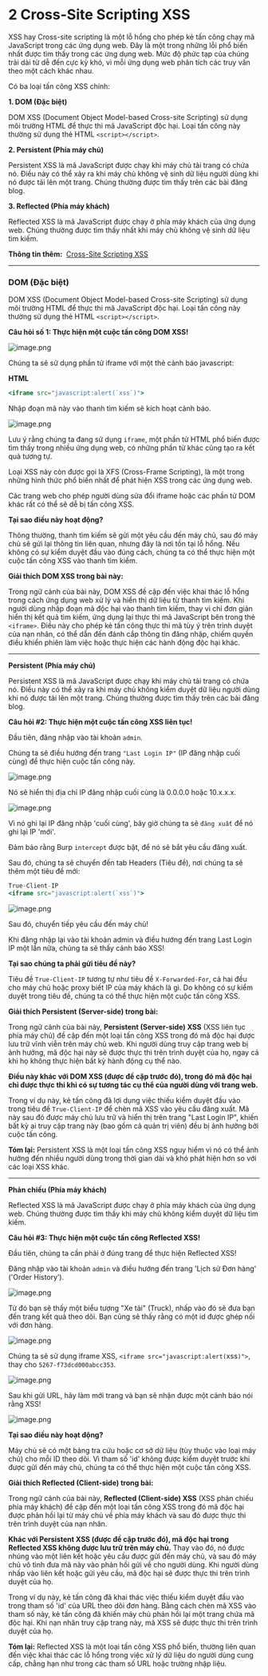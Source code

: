 # 2 Cross-Site Scripting XSS

XSS hay Cross-site scripting là một lỗ hổng cho phép kẻ tấn công chạy mã JavaScript trong các ứng dụng web. Đây là một trong những lỗi phổ biến nhất được tìm thấy trong các ứng dụng web. Mức độ phức tạp của chúng trải dài từ dễ đến cực kỳ khó, vì mỗi ứng dụng web phân tích các truy vấn theo một cách khác nhau.

Có ba loại tấn công XSS chính:

**1. DOM (Đặc biệt)**

DOM XSS (Document Object Model-based Cross-site Scripting) sử dụng môi trường HTML để thực thi mã JavaScript độc hại. Loại tấn công này thường sử dụng thẻ HTML `<script></script>`.

**2. Persistent (Phía máy chủ)**

Persistent XSS là mã JavaScript được chạy khi máy chủ tải trang có chứa nó. Điều này có thể xảy ra khi máy chủ không vệ sinh dữ liệu người dùng khi nó được tải lên một trang. Chúng thường được tìm thấy trên các bài đăng blog.

**3. Reflected (Phía máy khách)**

Reflected XSS là mã JavaScript được chạy ở phía máy khách của ứng dụng web. Chúng thường được tìm thấy nhất khi máy chủ không vệ sinh dữ liệu tìm kiếm.

**Thông tin thêm:**  [Cross-Site Scripting XSS](https://owasp.org/www-project-top-ten/OWASP_Top_Ten_2017/Top_10-2017_A7-Cross-Site_Scripting_(XSS))

---

### **DOM (Đặc biệt)**

DOM XSS (Document Object Model-based Cross-site Scripting) sử dụng môi trường HTML để thực thi mã JavaScript độc hại. Loại tấn công này thường sử dụng thẻ HTML `<script></script>`.

**Câu hỏi số 1: Thực hiện một cuộc tấn công DOM XSS!**

![image.png](<img/6.png>)

Chúng ta sẽ sử dụng phần tử iframe với một thẻ cảnh báo javascript:

**HTML**

```jsx
<iframe src="javascript:alert(`xss`)">
```

Nhập đoạn mã này vào thanh tìm kiếm sẽ kích hoạt cảnh báo.

![image.png](<img/7.png>)

Lưu ý rằng chúng ta đang sử dụng `iframe`, một phần tử HTML phổ biến được tìm thấy trong nhiều ứng dụng web, có những phần tử khác cũng tạo ra kết quả tương tự.

Loại XSS này còn được gọi là XFS (Cross-Frame Scripting), là một trong những hình thức phổ biến nhất để phát hiện XSS trong các ứng dụng web.

Các trang web cho phép người dùng sửa đổi iframe hoặc các phần tử DOM khác rất có thể sẽ dễ bị tấn công XSS.

**Tại sao điều này hoạt động?**

Thông thường, thanh tìm kiếm sẽ gửi một yêu cầu đến máy chủ, sau đó máy chủ sẽ gửi lại thông tin liên quan, nhưng đây là nơi tồn tại lỗ hổng. Nếu không có sự kiểm duyệt đầu vào đúng cách, chúng ta có thể thực hiện một cuộc tấn công XSS vào thanh tìm kiếm.

**Giải thích DOM XSS trong bài này:**

Trong ngữ cảnh của bài này, DOM XSS đề cập đến việc khai thác lỗ hổng trong cách ứng dụng web xử lý và hiển thị dữ liệu từ thanh tìm kiếm. Khi người dùng nhập đoạn mã độc hại vào thanh tìm kiếm, thay vì chỉ đơn giản hiển thị kết quả tìm kiếm, ứng dụng lại thực thi mã JavaScript bên trong thẻ `<iframe>`. Điều này cho phép kẻ tấn công thực thi mã tùy ý trên trình duyệt của nạn nhân, có thể dẫn đến đánh cắp thông tin đăng nhập, chiếm quyền điều khiển phiên làm việc hoặc thực hiện các hành động độc hại khác.

---

**Persistent (Phía máy chủ)**

Persistent XSS là mã JavaScript được chạy khi máy chủ tải trang có chứa nó. Điều này có thể xảy ra khi máy chủ không kiểm duyệt dữ liệu người dùng khi nó được tải lên một trang. Chúng thường được tìm thấy trên các bài đăng blog.

**Câu hỏi #2: Thực hiện một cuộc tấn công XSS liên tục!**

Đầu tiên, đăng nhập vào tài khoản `admin`.

Chúng ta sẽ điều hướng đến trang `"Last Login IP"` (IP đăng nhập cuối cùng) để thực hiện cuộc tấn công này.

![image.png](<img/8.png>)

Nó sẽ hiển thị địa chỉ IP đăng nhập cuối cùng là 0.0.0.0 hoặc 10.x.x.x.

![image.png](<img/9.png>)

Vì nó ghi lại IP đăng nhập 'cuối cùng', bây giờ chúng ta sẽ `đăng xuất` để nó ghi lại IP 'mới'.

Đảm bảo rằng Burp `intercept` được bật, để nó sẽ bắt yêu cầu đăng xuất.

Sau đó, chúng ta sẽ chuyển đến tab Headers (Tiêu đề), nơi chúng ta sẽ thêm một tiêu đề mới:

```jsx
True-Client-IP
<iframe src="javascript:alert(`xss`)">
```

![image.png](<img/10.png>)

Sau đó, chuyển tiếp yêu cầu đến máy chủ!

Khi đăng nhập lại vào tài khoản admin và điều hướng đến trang Last Login IP một lần nữa, chúng ta sẽ thấy cảnh báo XSS!

**Tại sao chúng ta phải gửi tiêu đề này?**

Tiêu đề `True-Client-IP` tương tự như tiêu đề `X-Forwarded-For`, cả hai đều cho máy chủ hoặc proxy biết IP của máy khách là gì. Do không có sự kiểm duyệt trong tiêu đề, chúng ta có thể thực hiện một cuộc tấn công XSS.

**Giải thích Persistent (Server-side) trong bài:**

Trong ngữ cảnh của bài này, **Persistent (Server-side) XSS** (XSS liên tục phía máy chủ) đề cập đến một loại tấn công XSS trong đó mã độc hại được lưu trữ vĩnh viễn trên máy chủ web. Khi người dùng truy cập trang web bị ảnh hưởng, mã độc hại này sẽ được thực thi trên trình duyệt của họ, ngay cả khi họ không thực hiện bất kỳ hành động cụ thể nào.

**Điều này khác với DOM XSS (được đề cập trước đó), trong đó mã độc hại chỉ được thực thi khi có sự tương tác cụ thể của người dùng với trang web.**

Trong ví dụ này, kẻ tấn công đã lợi dụng việc thiếu kiểm duyệt đầu vào trong tiêu đề `True-Client-IP` để chèn mã XSS vào yêu cầu đăng xuất. Mã này sau đó được máy chủ lưu trữ và hiển thị trên trang "Last Login IP", khiến bất kỳ ai truy cập trang này (bao gồm cả quản trị viên) đều bị ảnh hưởng bởi cuộc tấn công.

**Tóm lại:** Persistent XSS là một loại tấn công XSS nguy hiểm vì nó có thể ảnh hưởng đến nhiều người dùng trong thời gian dài và khó phát hiện hơn so với các loại XSS khác.

---

**Phản chiếu (Phía máy khách)**

Reflected XSS là mã JavaScript được chạy ở phía máy khách của ứng dụng web. Chúng thường được tìm thấy khi máy chủ không kiểm duyệt dữ liệu tìm kiếm.

**Câu hỏi #3: Thực hiện một cuộc tấn công Reflected XSS!**

Đầu tiên, chúng ta cần phải ở đúng trang để thực hiện Reflected XSS!

Đăng nhập vào tài khoản `admin` và điều hướng đến trang 'Lịch sử Đơn hàng' ('Order History’).

![image.png](<img/11.png>)

Từ đó bạn sẽ thấy một biểu tượng "Xe tải" (Truck), nhấp vào đó sẽ đưa bạn đến trang kết quả theo dõi. Bạn cũng sẽ thấy rằng có một id được ghép nối với đơn hàng.

![image.png](<img/12.png>)

Chúng ta sẽ sử dụng iframe XSS, `<iframe src="javascript:alert(`xss`)">`, thay cho `5267-f73dcd000abcc353`.

![image.png](<img/13.png>)

Sau khi gửi URL, hãy làm mới trang và bạn sẽ nhận được một cảnh báo nói rằng XSS!

![image.png](<img/14.png>)

**Tại sao điều này hoạt động?**

Máy chủ sẽ có một bảng tra cứu hoặc cơ sở dữ liệu (tùy thuộc vào loại máy chủ) cho mỗi ID theo dõi. Vì tham số 'id' không được kiểm duyệt trước khi được gửi đến máy chủ, chúng ta có thể thực hiện một cuộc tấn công XSS.

**Giải thích Reflected (Client-side) trong bài:**

Trong ngữ cảnh của bài này, **Reflected (Client-side) XSS** (XSS phản chiếu phía máy khách) đề cập đến một loại tấn công XSS trong đó mã độc hại được phản hồi lại từ máy chủ về phía máy khách và sau đó được thực thi trên trình duyệt của nạn nhân.

**Khác với Persistent XSS (được đề cập trước đó), mã độc hại trong Reflected XSS không được lưu trữ trên máy chủ.** Thay vào đó, nó được nhúng vào một liên kết hoặc yêu cầu được gửi đến máy chủ, và sau đó máy chủ vô tình đưa mã này vào phản hồi gửi về cho người dùng. Khi người dùng nhấp vào liên kết hoặc gửi yêu cầu, mã độc hại sẽ được thực thi trên trình duyệt của họ.

Trong ví dụ này, kẻ tấn công đã khai thác việc thiếu kiểm duyệt đầu vào trong tham số 'id' của URL theo dõi đơn hàng. Bằng cách chèn mã XSS vào tham số này, kẻ tấn công đã khiến máy chủ phản hồi lại một trang chứa mã độc hại. Khi nạn nhân truy cập trang này, mã XSS sẽ được thực thi trên trình duyệt của họ.

**Tóm lại:** Reflected XSS là một loại tấn công XSS phổ biến, thường liên quan đến việc khai thác các lỗ hổng trong việc xử lý dữ liệu do người dùng cung cấp, chẳng hạn như trong các tham số URL hoặc trường nhập liệu.